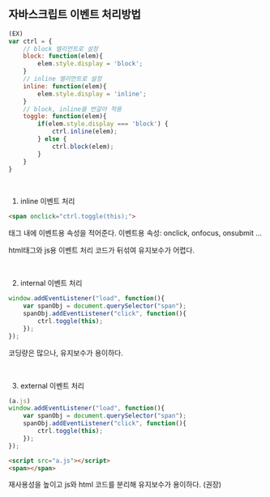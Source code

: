 ## 자바스크립트 이벤트 처리방법

```js
(EX)
var ctrl = {
	// block 엘리먼트로 설정
	block: function(elem){
		elem.style.display = 'block';
	}
	// inline 엘리먼트로 설정
	inline: function(elem){
		elem.style.display = 'inline';
	}
	// block, inline을 번갈아 적용
	toggle: function(elem){
		if(elem.style.display === 'block') {
			ctrl.inline(elem);
		} else {
			ctrl.block(elem);
		}
	}
}
```
<br/>

1. inline 이벤트 처리
```html
<span onclick="ctrl.toggle(this);">
```
태그 내에 이벤트용 속성을 적어준다.
이벤트용 속성: onclick, onfocus, onsubmit ...

html태그와 js용 이벤트 처리 코드가 뒤섞여 유지보수가 어렵다. 

<br/>

2. internal 이벤트 처리
```js
window.addEventListener("load", function(){
	var spanObj = document.querySelector("span");
	spanObj.addEventListener("click", function(){
		ctrl.toggle(this);
	});
});
```
코딩량은 많으나, 유지보수가 용이하다. 

<br/>

3. external 이벤트 처리

```js
(a.js)
window.addEventListener("load", function(){
	var spanObj = document.querySelector("span");
	spanObj.addEventListener("click", function(){
		ctrl.toggle(this);
	});
});
```
```html
<script src="a.js"></script>
<span></span>
```
재사용성을 높이고 js와 html 코드를 분리해 유지보수가 용이하다. (권장)
<!--stackedit_data:
eyJoaXN0b3J5IjpbLTExMTYxNDI1NDksLTIwNTY2NTc4MDZdfQ
==
-->